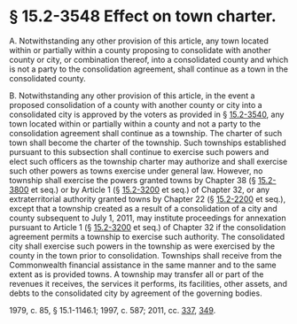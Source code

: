 # § 15.2-3548 Effect on town charter.

<p>A. Notwithstanding any other provision of this article, any town located within or partially within a county proposing to consolidate with another county or city, or combination thereof, into a consolidated county and which is not a party to the consolidation agreement, shall continue as a town in the consolidated county.</p><p>B. Notwithstanding any other provision of this article, in the event a proposed consolidation of a county with another county or city into a consolidated city is approved by the voters as provided in § <a href='http://law.lis.virginia.gov/vacode/15.2-3540/'>15.2-3540</a>, any town located within or partially within a county and not a party to the consolidation agreement shall continue as a township. The charter of such town shall become the charter of the township. Such townships established pursuant to this subsection shall continue to exercise such powers and elect such officers as the township charter may authorize and shall exercise such other powers as towns exercise under general law. However, no township shall exercise the powers granted towns by Chapter 38 (§ <a href='http://law.lis.virginia.gov/vacode/15.2-3800/'>15.2-3800</a> et seq.) or by Article 1 (§ <a href='http://law.lis.virginia.gov/vacode/15.2-3200/'>15.2-3200</a> et seq.) of Chapter 32, or any extraterritorial authority granted towns by Chapter 22 (§ <a href='http://law.lis.virginia.gov/vacode/15.2-2200/'>15.2-2200</a> et seq.), except that a township created as a result of a consolidation of a city and county subsequent to July 1, 2011, may institute proceedings for annexation pursuant to Article 1 (§ <a href='http://law.lis.virginia.gov/vacode/15.2-3200/'>15.2-3200</a> et seq.) of Chapter 32 if the consolidation agreement permits a township to exercise such authority. The consolidated city shall exercise such powers in the township as were exercised by the county in the town prior to consolidation. Townships shall receive from the Commonwealth financial assistance in the same manner and to the same extent as is provided towns. A township may transfer all or part of the revenues it receives, the services it performs, its facilities, other assets, and debts to the consolidated city by agreement of the governing bodies.</p><p>1979, c. 85, § 15.1-1146.1; 1997, c. 587; 2011, cc. <a href='http://lis.virginia.gov/cgi-bin/legp604.exe?111+ful+CHAP0337'>337</a>, <a href='http://lis.virginia.gov/cgi-bin/legp604.exe?111+ful+CHAP0349'>349</a>.</p>